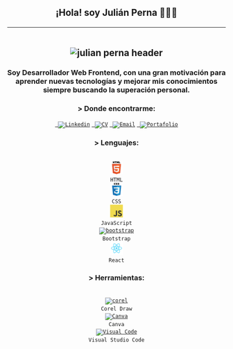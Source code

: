 
<div  align="center">
  <h2 >¡Hola! soy  Julián Perna 👋👨‍💻
  <hr>
  <br>
  <img src="https://i.imgur.com/5A22MNp.gif" alt="julian perna header">
<h3> Soy Desarrollador Web Frontend, con una gran motivación para aprender nuevas tecnologías y mejorar mis conocimientos siempre buscando la superación personal.</h3>
<h3> > Donde encontrarme: </h3>
<p align="center">
  <code><a href="https://www.linkedin.com/in/juli%C3%A1n-perna-5b7508136/" target="_blank"> <img src="https://res.cloudinary.com/dlexbrcrv/image/upload/v1621273442/Proyects/linkedin_1_wfivod.svg" alt="Linkedin" height="30"/></a></code>
  <code><a href="https://drive.google.com/file/d/1zfJYxFEEU1TKxsfFAiDn6B4Y2OIl86IC/view?usp=sharing" target="_blank"> <img src="https://res.cloudinary.com/dlexbrcrv/image/upload/v1621273444/Proyects/cv_ctuedj.svg" alt="CV" height="30"/></a></code>
  <code><a href="mailto:julian_ep1@hotmail.com" target="_blank"> <img src="https://res.cloudinary.com/dlexbrcrv/image/upload/v1621291618/Proyects/email_wyxjlw.svg" alt="Email" height="30"/></a></code>
  <code><a href="https://julianperna.netlify.app/" target="_blank"> <img src="https://user-images.githubusercontent.com/70858276/123880220-93614500-d918-11eb-8109-d1fa8bb25cc4.png" alt="Portafolio" height="30"/></a></code>
  
</p>


<h3> > Lenguajes: </h3>

<p align="center">
  
  <code><a href="https://html.spec.whatwg.org/multipage/" target="_blank"> <img src="https://raw.githubusercontent.com/devicons/devicon/master/icons/html5/html5-original-wordmark.svg" alt="html5" height="30"/></a> HTML</code>
  <code><a href="https://developer.mozilla.org/es/docs/Web/CSS" target="_blank"> <img src="https://raw.githubusercontent.com/github/explore/80688e429a7d4ef2fca1e82350fe8e3517d3494d/topics/css/css.png" alt="html5" height="30"/></a> CSS</code>
  <code><a href="https://developer.mozilla.org/en-US/docs/Web/JavaScript" target="_blank"> <img src="https://raw.githubusercontent.com/devicons/devicon/master/icons/javascript/javascript-original.svg" alt="javascript" height="30"/></a> JavaScript</code>
  <code><a href="https://getbootstrap.com/" target="_blank"> <img src="https://user-images.githubusercontent.com/70858276/123878579-b50cfd00-d915-11eb-9e09-e12112eef64a.png" alt="bootstrap" height="30"/></a> Bootstrap</code>
    <code><a href="https://reactjs.org/" target="_blank"> <img src="https://raw.githubusercontent.com/github/explore/80688e429a7d4ef2fca1e82350fe8e3517d3494d/topics/react/react.png" alt="react" height="30"/></a> React</code>

<h3> > Herramientas: </h3>

<p align="center">
  
  <code><a href="https://www.coreldraw.com/" target="_blank"> <img src="http://3.bp.blogspot.com/-X9quyToD8jo/VeR1h_gH8EI/AAAAAAAAA3o/RpSj502a7gM/s1600/Logo%2Bde%2BCorelDRAW%2BX7.png" alt="corel" height="30"/></a> Corel Draw</code>
  <code><a href="https://developer.mozilla.org/es/docs/Web/CSS" target="_blank"> <img src="https://user-images.githubusercontent.com/70858276/123882431-2ef4b480-d91d-11eb-9908-afa96dea12ee.png" alt="Canva" height="30"/></a> Canva</code>
  <code><a href="https://developer.mozilla.org/en-US/docs/Web/JavaScript" target="_blank"> <img src="https://user-images.githubusercontent.com/70858276/123882303-e3daa180-d91c-11eb-9aa4-c9b893d8f98d.png" alt="Visual Code" height="30"/></a> Visual Studio Code</code>
 


</div>
